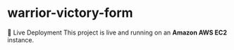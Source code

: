 # warrior-victory-form
🚀 Live Deployment  This project is live and running on an **Amazon AWS EC2** instance.
